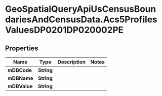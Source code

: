 # GeoSpatialQueryApiUsCensusBoundariesAndCensusData.Acs5ProfilesValuesDP0201DP020002PE

## Properties

Name | Type | Description | Notes
------------ | ------------- | ------------- | -------------
**mDBCode** | **String** |  | 
**mDBName** | **String** |  | 
**mDBValue** | **String** |  | 


